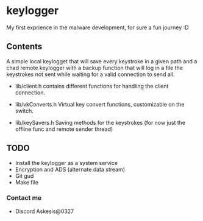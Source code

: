 # keylogger

My first exprience in the malware development, for sure a fun journey :D

## Contents

A simple local keylogget that will save every keystroke in a given path and a chad remote
keylogger with a backup function that will log in a file the keystrokes not sent while 
waiting for a valid connection to send all.

- lib/client.h
	contains different functions for handling the client connection.	

- lib/vkConverts.h
	Virtual key convert functions, customizable on the switch.

- lib/keySavers.h
	Saving methods for the keystrokes (for now just the offline func and remote sender thread)	

## TODO

- Install the keylogger as a system service
- Encryption and ADS (alternate data stream)
- Git gud
- Make file

### Contact me

- Discord Askesis@0327
